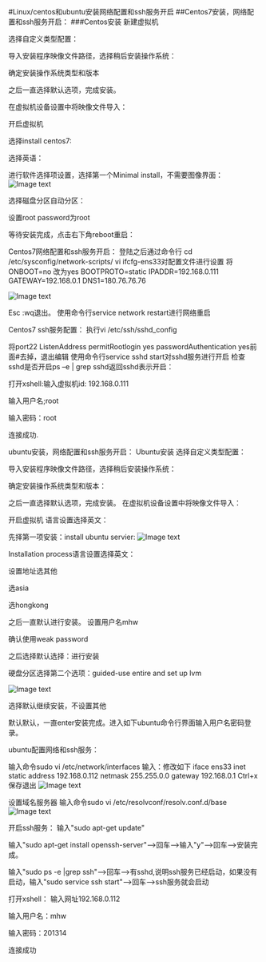 #Linux/centos和ubuntu安装网络配置和ssh服务开启
##Centos7安装，网络配置和ssh服务开启：
###Centos安装
新建虚拟机

选择自定义类型配置：

导入安装程序映像文件路径，选择稍后安装操作系统：

确定安装操作系统类型和版本

之后一直选择默认选项，完成安装。

在虚拟机设备设置中将映像文件导入：

开启虚拟机

选择install centos7:

选择英语：

进行软件选择项设置，选择第一个Minimal install，不需要图像界面：
![Image text]( https://raw.githubusercontent.com/muhongwei/train1/master/imgfloder/1.png)

选择磁盘分区自动分区：

设置root password为root

等待安装完成，点击右下角reboot重启：

Centos7网络配置和ssh服务开启：
登陆之后通过命令行 cd /etc/sysconfig/network-scripts/
vi ifcfg-ens33对配置文件进行设置
将ONBOOT=no 改为yes
BOOTPROTO=static
IPADDR=192.168.0.111
GATEWAY=192.168.0.1
DNS1=180.76.76.76

![Image text]( https://raw.githubusercontent.com/muhongwei/train1/master/imgfloder/2.png)

Esc :wq退出。
使用命令行service network restart进行网络重启


Centos7 ssh服务配置：
执行vi /etc/ssh/sshd_config

将port22 
  ListenAddress 
  permitRootlogin yes 
  passwordAuthentication yes前面#去掉，退出编辑
使用命令行service sshd start对sshd服务进行开启
检查sshd是否开启ps –e | grep sshd返回sshd表示开启：


打开xshell:输入虚拟机id: 192.168.0.111

输入用户名;root

输入密码：root

连接成功.

ubuntu安装，网络配置和ssh服务开启：
Ubuntu安装
选择自定义类型配置：

导入安装程序映像文件路径，选择稍后安装操作系统：

确定安装操作系统类型和版本：

之后一直选择默认选项，完成安装。
在虚拟机设备设置中将映像文件导入：

开启虚拟机
语言设置选择英文：

先择第一项安装：install ubuntu servier:
![Image text]( https://raw.githubusercontent.com/muhongwei/train1/master/imgfloder/3.png)

Installation process语言设置选择英文：

设置地址选其他

选asia 

选hongkong
 
之后一直默认进行安装。
设置用户名mhw

确认使用weak password

之后选择默认选择：进行安装

硬盘分区选择第二个选项：guided-use entire and set up lvm

![Image text]( https://raw.githubusercontent.com/muhongwei/train1/master/imgfloder/4.png)

选择默认继续安装，不设置其他

默认默认，一直enter安装完成。进入如下ubuntu命令行界面输入用户名密码登录。



ubuntu配置网络和ssh服务：

输入命令sudo vi /etc/network/interfaces
输入：修改如下
iface ens33 inet static
address 192.168.0.112
netmask 255.255.0.0
gateway 192.168.0.1
Ctrl+x保存退出
![Image text]( https://raw.githubusercontent.com/muhongwei/train1/master/imgfloder/5.png)

 
设置域名服务器
输入命令sudo vi /etc/resolvconf/resolv.conf.d/base
![Image text]( https://raw.githubusercontent.com/muhongwei/train1/master/imgfloder/6.png)


开启ssh服务：
输入"sudo apt-get update"

输入"sudo apt-get install openssh-server"-->回车-->输入"y"-->回车-->安装完成。

输入"sudo ps -e |grep ssh"-->回车-->有sshd,说明ssh服务已经启动，如果没有启动，输入"sudo service ssh start"-->回车-->ssh服务就会启动


打开xshell：
输入网址192.168.0.112

输入用户名：mhw

输入密码：201314

连接成功



